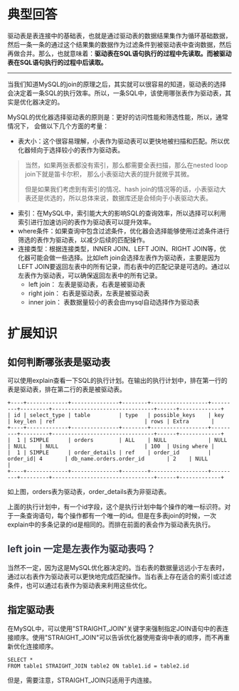 # 典型回答
  
驱动表是表连接中的基础表，也就是通过驱动表的数据结果集作为循环基础数据，然后一条一条的通过这个结果集的数据作为过滤条件到被驱动表中查询数据，然后再做合并。那么，也就意味着：**驱动表在SQL语句执行的过程中先读取。而被驱动表在SQL语句执行的过程中后读取。**

****

当我们知道MySQL的join的原理之后，其实就可以很容易的知道，驱动表的选择会决定着一条SQL的执行效率。所以，一条SQL中，该使用哪张表作为驱动表，其实是优化器决定的。



MySQL的优化器选择驱动表的原则是：更好的访问性能和筛选性能，所以，通常情况下， 会做以下几个方面的考量：



+ 表大小：这个很容易理解，小表作为驱动表可以更快地被扫描和匹配。所以优化器倾向于选择较小的表作为驱动表。



> 当然，如果两张表都没有索引，那么都需要全表扫描，那么在nested loop join下就是笛卡尔积， 那么小表驱动大表的提升就微乎其微。
>
> 
>
> 但是如果我们考虑到有索引的情况、hash join的情况等的话，小表驱动大表还是优选的，所以总体来说，数据库还是会倾向于小表驱动大表。
>



+ 索引：在MySQL中，索引能大大的影响SQL的查询效率，所以选择可以利用索引进行加速访问的表作为驱动表可以提升效率。
+ where条件：如果查询中包含过滤条件，优化器会选择能够使用过滤条件进行筛选的表作为驱动表，以减少后续的匹配操作。
+ 连接类型：根据连接类型，INNER JOIN、LEFT JOIN、RIGHT JOIN等，优化器可能会做一些选择。比如left join会选择左表作为驱动表，主要是因为LEFT JOIN要返回左表中的所有记录，而右表中的匹配记录是可选的。通过以左表作为驱动表，可以确保返回左表中的所有记录。
    - left join： 左表是驱动表，右表是被驱动表
    - right join： 右表是驱动表，左表是被驱动表
    - inner join： 表数据量较小的表会由mysql自动选择作为驱动表

  


# 扩展知识
## 如何判断哪张表是驱动表


可以使用explain查看一下SQL的执行计划。在输出的执行计划中，排在第一行的表是驱动表，排在第二行的表是被驱动表。



```plain
+----+-------------+---------------+--------+------------------+---------+---------+--------------------------------+------+-------------+
| id | select_type | table         | type   | possible_keys    | key     | key_len | ref                            | rows | Extra       |
+----+-------------+---------------+--------+------------------+---------+---------+--------------------------------+------+-------------+
|  1 | SIMPLE      | orders        | ALL    | NULL             | NULL    | NULL    | NULL                           | 100  | Using where |
|  1 | SIMPLE      | order_details | ref    | order_id         | order_id| 4       | db_name.orders.order_id       | 2    | NULL        |
+----+-------------+---------------+--------+------------------+---------+---------+--------------------------------+------+-------------+

```



如上图，orders表为驱动表，order_details表为非驱动表。



上面的执行计划中，有一个id字段，这个是执行计划中每个操作的唯一标识符。对于一条查询语句，每个操作都有一个唯一的id。但是在多表join的时候，一次explain中的多条记录的id是相同的。而排在前面的表会作为驱动表先执行。

## <font style="color:rgb(52, 53, 65);">left join 一定是左表作为驱动表吗？</font>


当然不一定，因为这是MySQL优化器决定的。当右表的数据量远远小于左表时，通过以右表作为驱动表可以更快地完成匹配操作。当右表上存在适合的索引或过滤条件，也可以通过右表作为驱动表来利用这些优化。

  


## 指定驱动表


在MySQL中，可以使用"STRAIGHT_JOIN"关键字来强制指定JOIN语句中的表连接顺序。使用"STRAIGHT_JOIN"可以告诉优化器使用查询中表的顺序，而不再重新优化连接顺序。



```plain
SELECT *
FROM table1 STRAIGHT_JOIN table2 ON table1.id = table2.id
```

  


但是，需要注意，STRAIGHT_JOIN只适用于内连接。






